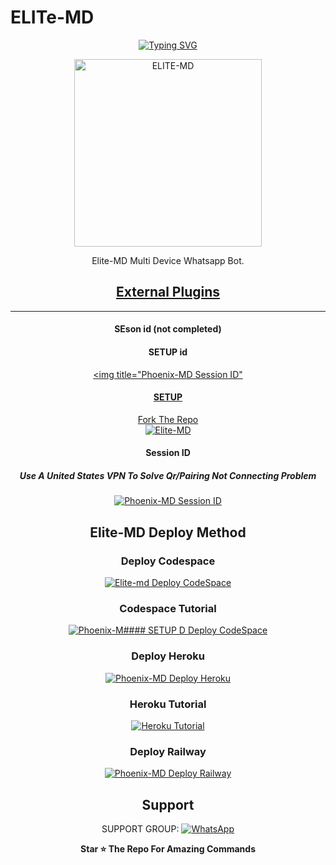    # ELITe-MD
<div align="center">
<a href="https://git.io/typing-svg"><img src="https://readme-typing-svg.demolab.com?font=Sans&size=50&pause=1000&color=87CEEB&center=true&width=910&height=100&lines=I'M+ELITE-MD;Multi+Divice+Whatsapp+Bot;Coded+By+BIT+X" alt="Typing SVG" /></a>
  
<p align="center">  
  <a href="https://youtube.com/channel/UCLUS9v7q4JagAqIJ3eeMM8w">
    <img alt=ELITE-MD height="300" src="https://telegra.ph/file/74eac8ae34799d0c8879f.jpg">
   
</a> 
    
</p>
<p align="center">
<a 

####  
Elite-MD Multi Device Whatsapp Bot.
## <sub>[External Plugins](https://github.com/AbhishekSuresh2/External-Plugins)</sub>

***
#### SEson id (not completed)
#### SETUP id

<a href="https://izuku-web.onrender.com/"><img title="Phoenix-MD Session ID" 

#### SETUP

Fork The Repo
    <br>
<a href="https://github.com/Bit-X-TM/ELITE-MD/fork"><img title="Elite-MD" src="https://img.shields.io/badge/FORK Phoenix MD-h?color=black&style=for-the-badge&logo=stackshare"></a>

#### Session ID

##### Use A United States VPN To Solve Qr/Pairing Not Connecting Problem
<a href="https://izuku-web.onrender.com/"><img title="Phoenix-MD Session ID" src="https://img.shields.io/badge/GET SESSION ID-h?color=black&style=for-the-badge&logo=msi"></a>

## Elite-MD Deploy Method


### Deploy Codespace

<a href="https://github.com/codespaces/new"><img title="Elite-md Deploy CodeSpace" src="https://img.shields.io/badge/DEPLOY CODESPACE-h?color=black&style=for-the-badge&logo=visualstudiocode"></a>

### Codespace Tutorial

<a href="https://youtu.be/ZSwJtaN0BUk?si=FOsYpMs4WbvBFCpY"><img title="Phoenix-M#### SETUP
D Deploy CodeSpace" src="https://img.shields.io/badge/Codespace Tutorial-h?color=black&style=for-the-badge&logo=visualstudiocode"></a>

### Deploy Heroku 

<a href="https://phoenix-md-deploy-60f819d2cba8.herokuapp.com/heroku"><img title="Phoenix-MD Deploy Heroku" src="https://img.shields.io/badge/DEPLOY HEROKU-h?color=black&style=for-the-badge&logo=heroku"></a>

### Heroku Tutorial

<a href="https://youtu.be/sDojtm-bwN4?si=gbvAqTOSfuVRU2-k"><img title="Heroku Tutorial" src="https://img.shields.io/badge/Heroku Tutorial-h?color=black&style=for-the-badge&logo=heroku"></a>
### Deploy Railway

<a href="https://railway.app/new"><img title="Phoenix-MD Deploy Railway" src="https://img.shields.io/badge/DEPLOY RAILWAY-h?color=black&style=for-the-badge&logo=Railway"></a> 
 
 ## Support

SUPPORT GROUP: <a href="https://chat.whatsapp.com/BOLb0ICN3sAJ5dloRBw5VD"><img alt="WhatsApp" src="https://img.shields.io/badge/WhatsApp-25D366?style=for-the-badge&logo=whatsapp&logoColor=white"/></a>

**Star ⭐ The Repo For Amazing Commands**
